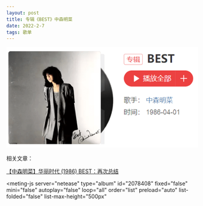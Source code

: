 ```yaml
---
layout: post
title: 专辑《BEST》中森明菜
date: 2022-2-7
tags: 歌单
---
```


![](/img/bestakn.png)

相关文章：

<a href="https://www.bilibili.com/read/cv9845064" target="_blank">【中森明菜】华丽时代 (1986) BEST：再次总结</a>


<style>
    @import url(https://cdn.jsdelivr.net/npm/aplayer/dist/APlayer.min.css);
</style>
<script src="https://cdn.jsdelivr.net/npm/aplayer/dist/APlayer.min.js"></script>
<script src="https://cdn.jsdelivr.net/npm/meting@2.0.1/dist/Meting.min.js"></script>
<meting-js 
	server="netease" 
	type="album" 
	id="2078408"
	fixed="false"
  mini="false" 
	autoplay="false"
	loop="all"
	order="list"
	preload="auto"
	list-folded="false"
	list-max-height="500px" 

></meting-js>
